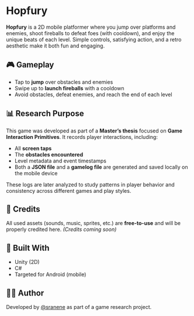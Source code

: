 # Hopfury

**Hopfury** is a 2D mobile platformer where you jump over platforms and enemies, shoot fireballs to defeat foes (with cooldown), and enjoy the unique beats of each level. Simple controls, satisfying action, and a retro aesthetic make it both fun and engaging.

## 🎮 Gameplay

- Tap to **jump** over obstacles and enemies
- Swipe up to **launch fireballs** with a cooldown
- Avoid obstacles, defeat enemies, and reach the end of each level

## 📊 Research Purpose

This game was developed as part of a **Master’s thesis** focused on **Game Interaction Primitives**. It records player interactions, including:

- All **screen taps**
- The **obstacles encountered**
- Level metadata and event timestamps
- Both a **JSON file** and a **gamelog file** are generated and saved locally on the mobile device

These logs are later analyzed to study patterns in player behavior and consistency across different games and play styles.

## 🎨 Credits

All used assets (sounds, music, sprites, etc.) are **free-to-use** and will be properly credited here. *(Credits coming soon)*

## 🔧 Built With

- Unity (2D)
- C#
- Targeted for Android (mobile)

## 👩‍💻 Author

Developed by [@sranene](https://github.com/sranene) as part of a game research project.

